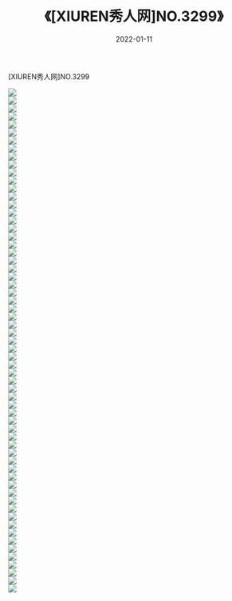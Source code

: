 ﻿---
layout: post
title:  《[XIUREN秀人网]NO.3299》
date:   2022-01-11
img: http://img.660000.xyz/Sharelink/秀人网/秀人网第04部分/[XIUREN秀人网]NO.3299/000.jpg
categories: [美女, 清纯, 唯美]
---

[XIUREN秀人网]NO.3299

 ![](http://img.660000.xyz/Sharelink/秀人网/秀人网第04部分/[XIUREN秀人网]NO.3299/001.jpg) <br>![](http://img.660000.xyz/Sharelink/秀人网/秀人网第04部分/[XIUREN秀人网]NO.3299/002.jpg) <br>![](http://img.660000.xyz/Sharelink/秀人网/秀人网第04部分/[XIUREN秀人网]NO.3299/003.jpg) <br>![](http://img.660000.xyz/Sharelink/秀人网/秀人网第04部分/[XIUREN秀人网]NO.3299/004.jpg) <br>![](http://img.660000.xyz/Sharelink/秀人网/秀人网第04部分/[XIUREN秀人网]NO.3299/005.jpg) <br>![](http://img.660000.xyz/Sharelink/秀人网/秀人网第04部分/[XIUREN秀人网]NO.3299/006.jpg) <br>![](http://img.660000.xyz/Sharelink/秀人网/秀人网第04部分/[XIUREN秀人网]NO.3299/007.jpg) <br>![](http://img.660000.xyz/Sharelink/秀人网/秀人网第04部分/[XIUREN秀人网]NO.3299/008.jpg) <br>![](http://img.660000.xyz/Sharelink/秀人网/秀人网第04部分/[XIUREN秀人网]NO.3299/009.jpg) <br>![](http://img.660000.xyz/Sharelink/秀人网/秀人网第04部分/[XIUREN秀人网]NO.3299/010.jpg) <br>![](http://img.660000.xyz/Sharelink/秀人网/秀人网第04部分/[XIUREN秀人网]NO.3299/011.jpg) <br>![](http://img.660000.xyz/Sharelink/秀人网/秀人网第04部分/[XIUREN秀人网]NO.3299/012.jpg) <br>![](http://img.660000.xyz/Sharelink/秀人网/秀人网第04部分/[XIUREN秀人网]NO.3299/013.jpg) <br>![](http://img.660000.xyz/Sharelink/秀人网/秀人网第04部分/[XIUREN秀人网]NO.3299/014.jpg) <br>![](http://img.660000.xyz/Sharelink/秀人网/秀人网第04部分/[XIUREN秀人网]NO.3299/015.jpg) <br>![](http://img.660000.xyz/Sharelink/秀人网/秀人网第04部分/[XIUREN秀人网]NO.3299/016.jpg) <br>![](http://img.660000.xyz/Sharelink/秀人网/秀人网第04部分/[XIUREN秀人网]NO.3299/017.jpg) <br>![](http://img.660000.xyz/Sharelink/秀人网/秀人网第04部分/[XIUREN秀人网]NO.3299/018.jpg) <br>![](http://img.660000.xyz/Sharelink/秀人网/秀人网第04部分/[XIUREN秀人网]NO.3299/019.jpg) <br>![](http://img.660000.xyz/Sharelink/秀人网/秀人网第04部分/[XIUREN秀人网]NO.3299/020.jpg) <br>![](http://img.660000.xyz/Sharelink/秀人网/秀人网第04部分/[XIUREN秀人网]NO.3299/021.jpg) <br>![](http://img.660000.xyz/Sharelink/秀人网/秀人网第04部分/[XIUREN秀人网]NO.3299/022.jpg) <br>![](http://img.660000.xyz/Sharelink/秀人网/秀人网第04部分/[XIUREN秀人网]NO.3299/023.jpg) <br>![](http://img.660000.xyz/Sharelink/秀人网/秀人网第04部分/[XIUREN秀人网]NO.3299/024.jpg) <br>![](http://img.660000.xyz/Sharelink/秀人网/秀人网第04部分/[XIUREN秀人网]NO.3299/025.jpg) <br>![](http://img.660000.xyz/Sharelink/秀人网/秀人网第04部分/[XIUREN秀人网]NO.3299/026.jpg) <br>![](http://img.660000.xyz/Sharelink/秀人网/秀人网第04部分/[XIUREN秀人网]NO.3299/027.jpg) <br>![](http://img.660000.xyz/Sharelink/秀人网/秀人网第04部分/[XIUREN秀人网]NO.3299/028.jpg) <br>![](http://img.660000.xyz/Sharelink/秀人网/秀人网第04部分/[XIUREN秀人网]NO.3299/029.jpg) <br>![](http://img.660000.xyz/Sharelink/秀人网/秀人网第04部分/[XIUREN秀人网]NO.3299/030.jpg) <br>![](http://img.660000.xyz/Sharelink/秀人网/秀人网第04部分/[XIUREN秀人网]NO.3299/031.jpg) <br>![](http://img.660000.xyz/Sharelink/秀人网/秀人网第04部分/[XIUREN秀人网]NO.3299/032.jpg) <br>![](http://img.660000.xyz/Sharelink/秀人网/秀人网第04部分/[XIUREN秀人网]NO.3299/033.jpg) <br>![](http://img.660000.xyz/Sharelink/秀人网/秀人网第04部分/[XIUREN秀人网]NO.3299/034.jpg) <br>![](http://img.660000.xyz/Sharelink/秀人网/秀人网第04部分/[XIUREN秀人网]NO.3299/035.jpg) <br>![](http://img.660000.xyz/Sharelink/秀人网/秀人网第04部分/[XIUREN秀人网]NO.3299/036.jpg) <br>![](http://img.660000.xyz/Sharelink/秀人网/秀人网第04部分/[XIUREN秀人网]NO.3299/037.jpg) <br>![](http://img.660000.xyz/Sharelink/秀人网/秀人网第04部分/[XIUREN秀人网]NO.3299/038.jpg) <br>![](http://img.660000.xyz/Sharelink/秀人网/秀人网第04部分/[XIUREN秀人网]NO.3299/039.jpg) <br>![](http://img.660000.xyz/Sharelink/秀人网/秀人网第04部分/[XIUREN秀人网]NO.3299/040.jpg) <br>![](http://img.660000.xyz/Sharelink/秀人网/秀人网第04部分/[XIUREN秀人网]NO.3299/041.jpg) <br>![](http://img.660000.xyz/Sharelink/秀人网/秀人网第04部分/[XIUREN秀人网]NO.3299/042.jpg) <br>![](http://img.660000.xyz/Sharelink/秀人网/秀人网第04部分/[XIUREN秀人网]NO.3299/043.jpg) <br>![](http://img.660000.xyz/Sharelink/秀人网/秀人网第04部分/[XIUREN秀人网]NO.3299/044.jpg) <br>![](http://img.660000.xyz/Sharelink/秀人网/秀人网第04部分/[XIUREN秀人网]NO.3299/045.jpg) <br>![](http://img.660000.xyz/Sharelink/秀人网/秀人网第04部分/[XIUREN秀人网]NO.3299/046.jpg) <br>![](http://img.660000.xyz/Sharelink/秀人网/秀人网第04部分/[XIUREN秀人网]NO.3299/047.jpg) <br>![](http://img.660000.xyz/Sharelink/秀人网/秀人网第04部分/[XIUREN秀人网]NO.3299/048.jpg) <br>![](http://img.660000.xyz/Sharelink/秀人网/秀人网第04部分/[XIUREN秀人网]NO.3299/049.jpg) <br>![](http://img.660000.xyz/Sharelink/秀人网/秀人网第04部分/[XIUREN秀人网]NO.3299/050.jpg) <br>![](http://img.660000.xyz/Sharelink/秀人网/秀人网第04部分/[XIUREN秀人网]NO.3299/051.jpg) <br>![](http://img.660000.xyz/Sharelink/秀人网/秀人网第04部分/[XIUREN秀人网]NO.3299/052.jpg) <br>![](http://img.660000.xyz/Sharelink/秀人网/秀人网第04部分/[XIUREN秀人网]NO.3299/053.jpg) <br>![](http://img.660000.xyz/Sharelink/秀人网/秀人网第04部分/[XIUREN秀人网]NO.3299/054.jpg) <br>![](http://img.660000.xyz/Sharelink/秀人网/秀人网第04部分/[XIUREN秀人网]NO.3299/055.jpg) <br>![](http://img.660000.xyz/Sharelink/秀人网/秀人网第04部分/[XIUREN秀人网]NO.3299/056.jpg) <br>![](http://img.660000.xyz/Sharelink/秀人网/秀人网第04部分/[XIUREN秀人网]NO.3299/057.jpg) <br>![](http://img.660000.xyz/Sharelink/秀人网/秀人网第04部分/[XIUREN秀人网]NO.3299/058.jpg) <br>![](http://img.660000.xyz/Sharelink/秀人网/秀人网第04部分/[XIUREN秀人网]NO.3299/059.jpg) <br>![](http://img.660000.xyz/Sharelink/秀人网/秀人网第04部分/[XIUREN秀人网]NO.3299/060.jpg) <br>![](http://img.660000.xyz/Sharelink/秀人网/秀人网第04部分/[XIUREN秀人网]NO.3299/061.jpg) <br>![](http://img.660000.xyz/Sharelink/秀人网/秀人网第04部分/[XIUREN秀人网]NO.3299/062.jpg) <br>![](http://img.660000.xyz/Sharelink/秀人网/秀人网第04部分/[XIUREN秀人网]NO.3299/063.jpg) <br>